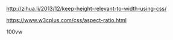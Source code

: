 http://zihua.li/2013/12/keep-height-relevant-to-width-using-css/

https://www.w3cplus.com/css/aspect-ratio.html

100vw

